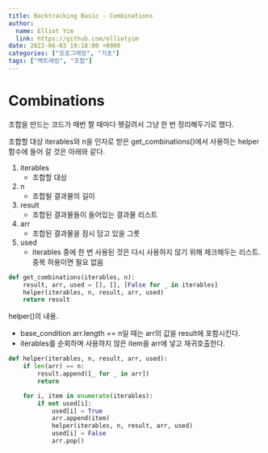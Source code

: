 ```yaml
---
title: Backtracking Basic - Combinations
author:
  name: Elliot Yim
  link: https://github.com/elliotyim
date: 2022-06-03 19:18:00 +0900
categories: ["프로그래밍", "기초"]
tags: ["백트래킹", "조합"]
---
```


# Combinations

조합을 만드는 코드가 매번 짤 때마다 헷갈려서 그냥 한 번 정리해두기로 했다.

조합할 대상 iterables와 n을 인자로 받은 get_combinations()에서 사용하는 helper 함수에 들어 갈 것은 아래와 같다.

1. iterables
   - 조합할 대상
2. n
   - 조합될 결과물의 길이
3. result
   - 조합된 결과물들이 들어있는 결과물 리스트
4. arr
   - 조합된 결과물을 잠시 담고 있을 그릇
5. used
   - iterables 중에 한 번 사용된 것은 다시 사용하지 않기 위해 체크해두는 리스트. 중복 허용이면 필요 없음

```python
def get_combinations(iterables, n):
    result, arr, used = [], [], [False for _ in iterables]
    helper(iterables, n, result, arr, used)
    return result
```

helper()의 내용.

- base_condition arr.length == n일 때는 arr의 값을 result에 포함시킨다.
- iterables를 순회하며 사용하지 않은 item을 arr에 넣고 재귀호출한다.

```python
def helper(iterables, n, result, arr, used):
    if len(arr) == n:
        result.append([_ for _ in arr])
        return

    for i, item in enumerate(iterables):
        if not used[i]:
            used[i] = True
            arr.append(item)
            helper(iterables, n, result, arr, used)
            used[i] = False
            arr.pop()
```
